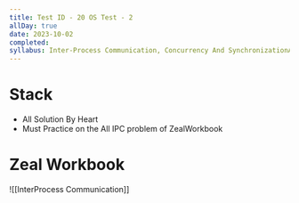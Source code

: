```yaml
---
title: Test ID - 20 OS Test - 2
allDay: true
date: 2023-10-02
completed: 
syllabus: Inter-Process Communication, Concurrency And SynchronizationAnd Deadlock.
---
```

# Stack
- All Solution By Heart
- Must Practice on the All IPC problem of ZealWorkbook
# Zeal Workbook
![[InterProcess Communication]]
